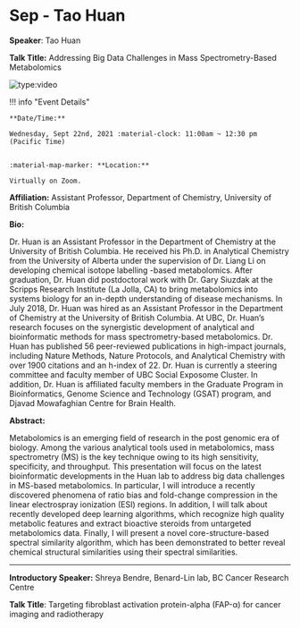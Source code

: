# Sep - Tao Huan

**Speaker**: Tao Huan

**Talk Title:** Addressing Big Data Challenges in Mass Spectrometry-Based Metabolomics

![type:video](https://www.youtube.com/embed/nHgWw-OV0_w)

!!! info "Event Details"
    
    
    **Date/Time:**
    
    Wednesday, Sept 22nd, 2021 :material-clock: 11:00am ~ 12:30 pm (Pacific Time)
    
    
    :material-map-marker: **Location:**
    
    Virtually on Zoom.

**Affiliation:** Assistant Professor, Department of Chemistry, University of British Columbia

**Bio:**

Dr. Huan is an Assistant Professor in the Department of Chemistry at the University of British Columbia. He received his Ph.D. in Analytical Chemistry from the University of Alberta under the supervision of Dr. Liang Li on developing chemical isotope labelling -based metabolomics. After graduation, Dr. Huan did postdoctoral work with Dr. Gary Siuzdak at the Scripps Research Institute (La Jolla, CA) to bring metabolomics into systems biology for an in-depth understanding of disease mechanisms. In July 2018, Dr. Huan was hired as an Assistant Professor in the Department of Chemistry at the University of British Columbia. At UBC, Dr. Huan’s research focuses on the synergistic development of analytical and bioinformatic methods for mass spectrometry-based metabolomics. Dr. Huan has published 56 peer-reviewed publications in high-impact journals, including Nature Methods, Nature Protocols, and Analytical Chemistry with over 1900 citations and an h-index of 22. Dr. Huan is currently a steering committee and faculty member of UBC Social Exposome Cluster. In addition, Dr. Huan is affiliated faculty members in the Graduate Program in Bioinformatics, Genome Science and Technology (GSAT) program, and Djavad Mowafaghian Centre for Brain Health.

**Abstract:**

Metabolomics is an emerging field of research in the post genomic era of biology. Among the various analytical tools used in metabolomics, mass spectrometry (MS) is the key technique owing to its high sensitivity, specificity, and throughput. This presentation will focus on the latest bioinformatic developments in the Huan lab to address big data challenges in MS-based metabolomics. In particular, I will introduce a recently discovered phenomena of ratio bias and fold-change compression in the linear electrospray ionization (ESI) regions. In addition, I will talk about recently developed deep learning algorithms, which recognize high quality metabolic features and extract bioactive steroids from untargeted metabolomics data. Finally, I will present a novel core-structure-based spectral similarity algorithm, which has been demonstrated to better reveal chemical structural similarities using their spectral similarities.

---

**Introductory Speaker:** Shreya Bendre, Benard-Lin lab, BC Cancer Research Centre

**Talk Title**: Targeting fibroblast activation protein-alpha (FAP-α) for cancer imaging and radiotherapy

